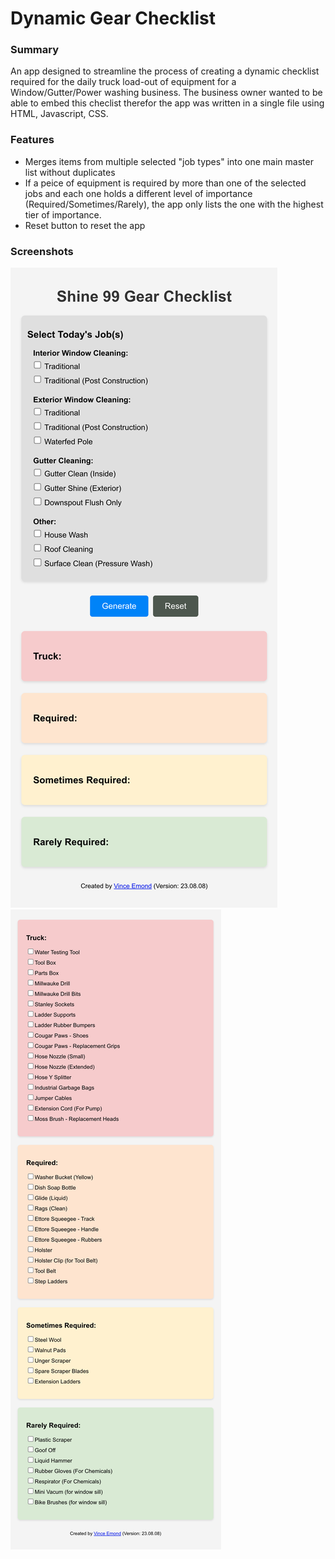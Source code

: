 # Dynamic Gear Checklist

### Summary

An app designed to streamline the process of creating a dynamic checklist required for the daily truck load-out of equipment for a Window/Gutter/Power washing business. The business owner wanted to be able to embed this checlist therefor the app was written in a single file using HTML, Javascript, CSS.

### Features

- Merges items from multiple selected "job types" into one main master list without duplicates
- If a peice of equipment is required by more than one of the selected jobs and each one holds a different level of importance (Required/Sometimes/Rarely), the app only lists the one with the highest tier of importance.
- Reset button to reset the app

### Screenshots

![App Screenshot](/public/Shine-99-Gear-Checklist.png) ![App Screenshot](/public/Shine-99-Gear-Checklist-2.png)
